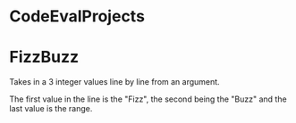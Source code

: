 # CodeEvalProjects

# FizzBuzz 

Takes in a 3 integer values line by line from an argument. 

The first value in the line is the "Fizz", the second being the "Buzz" and the last value is the range. 

